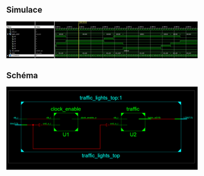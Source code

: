 ﻿## Simulace
![simulace_lab08.JPG](/Labs/images/simulace_lab08.JPG)

## Schéma
![traffic_lights_schema.PNG](/Labs/images/traffic_lights_schema.PNG)




